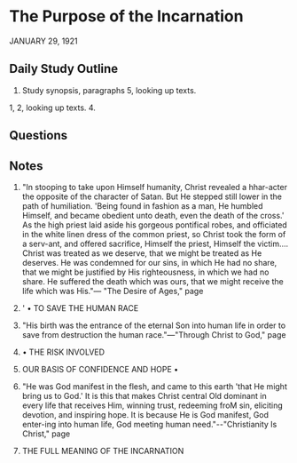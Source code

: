 # The Purpose of the Incarnation
JANUARY 29, 1921

## Daily Study Outline

1. Study synopsis, paragraphs 5, looking up texts.

1, 2, looking up texts. 4.

## Questions



## Notes

1. "In stooping to take upon Himself humanity, Christ revealed a hhar-acter the opposite of the character of Satan. But He stepped still lower in the path of humiliation. 'Being found in fashion as a man, He humbled Himself, and became obedient unto death, even the death of the cross.' As the high priest laid aside his gorgeous pontifical robes, and officiated in the white linen dress of the common priest, so Christ took the form of a serv-ant, and offered sacrifice, Himself the priest, Himself the victim.... Christ was treated as we deserve, that we might be treated as He deserves. He was condemned for our sins, in which He had no share, that we might be justified by His righteousness, in which we had no share. He suffered the death which was ours, that we might receive the life which was His."— "The Desire of Ages," page

25. ' • TO SAVE THE HUMAN RACE

2. "His birth was the entrance of the eternal Son into human life in order to save from destruction the human race."—"Through Christ to God," page

274. • THE RISK INVOLVED

249. OUR BASIS OF CONFIDENCE AND HOPE •

4. "He was God manifest in the flesh, and came to this earth 'that He might bring us to God.' It is this that makes Christ central Old dominant in every life that receives Him, winning trust, redeeming froM sin, eliciting devotion, and inspiring hope. It is because He is God manifest, God enter-ing into human life, God meeting human need."--"Christianity Is Christ," page

7. THE FULL MEANING OF THE INCARNATION
